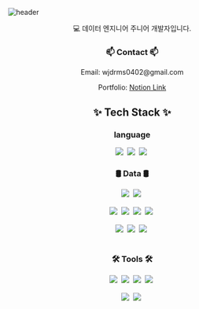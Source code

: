 ![header](https://capsule-render.vercel.app/api?type=soft&color=auto&height=300&section=header&text=nooreong's%20hub&fontSize=90)
<div align="center">
  <p>💻 데이터 엔지니어 주니어 개발자입니다.</p>
</div>
<h3 align="center">📫 Contact 📫</h3>
<div align="center">
      <p>Email: wjdrms0402@gmail.com</p>
      Portfolio: <a href="https://www.notion.so/037ac39dae984df08f07b205ff493804?pvs=4">Notion Link</a>
</div>
<h2 align="center">✨ Tech Stack ✨</h2>
<h3 align="center"> language </h3>
<div align="center">
  <img src="https://img.shields.io/badge/Python-F3F3F3.svg?style=for-the-badge&logo=Python&logoColor=#3776AB" />&nbsp
  <img src="https://img.shields.io/badge/SQL-F3F3F3.svg?style=for-the-badge" />&nbsp
  <img src="https://img.shields.io/badge/Django-F3F3F3.svg?style=for-the-badge&logo=django&logoColor=#092E20" />&nbsp
</div>

<h3 align="center"> 🛢️ Data 🛢️</h3>
<div align="center">
  <img src="https://img.shields.io/badge/MySQL-F3F3F3.svg?style=for-the-badge&logo=mysql&logoColor=##4479A1" />&nbsp
  <img src="https://img.shields.io/badge/PostgreSQL-F3F3F3.svg?style=for-the-badge&logo=postgresql&logoColor=#4169E1" />&nbsp
</div>

<br>
<div align="center">
  <img src="https://img.shields.io/badge/AWS%20Redshift-F3F3F3.svg?style=for-the-badge&logo=amazonredshift&logoColor=#8C4FFF" />&nbsp
  <img src="https://img.shields.io/badge/Snowflake-F3F3F3.svg?style=for-the-badge&logo=snowflake&logoColor=#29B5E8" />&nbsp
  <img src="https://img.shields.io/badge/Google BigQuery-F3F3F3.svg?style=for-the-badge&logo=googlebigquery&logoColor=#669DF6" />&nbsp
  <img src="https://img.shields.io/badge/AWS S3-F3F3F3.svg?style=for-the-badge&logo=amazons3&logoColor=#569A31" />&nbsp
</div>


<br>
<div align="center">
  <img src="https://img.shields.io/badge/pandas-F3F3F3.svg?style=for-the-badge&logo=pandas&logoColor=#150458" />&nbsp
  <img src="https://img.shields.io/badge/airflow-F3F3F3?style=for-the-badge&logo=apacheairflow&logoColor=#017CEE" />&nbsp
  <img src="https://img.shields.io/badge/AWS%20Lambda-F3F3F3?style=for-the-badge&logo=awslambda&logoColor=#FF9900" />&nbsp
</div>

<br>

<h3 align="center">🛠 Tools 🛠</h3>
<div align="center">
  <img src="https://img.shields.io/badge/git-F3F3F3.svg?style=for-the-badge&logo=git&logoColor=#F05032" />&nbsp
  <img src="https://img.shields.io/badge/github-F3F3F3.svg?style=for-the-badge&logo=github&logoColor=#181717" />&nbsp
  <img src="https://img.shields.io/badge/Notion-F3F3F3.svg?style=for-the-badge&logo=notion&logoColor=#000000" />&nbsp
  <img src="https://img.shields.io/badge/Discord-F3F3F3.svg?style=for-the-badge&logo=discord&logoColor=#5865F2" />&nbsp
</div>

<br>

<div align="center">
  <img src="https://img.shields.io/badge/VSCode-F3F3F3.svg?style=for-the-badge&logo=visual-studio-code&logoColor=22ABF3" />&nbsp
  <img src="https://img.shields.io/badge/jupyter-F3F3F3.svg?style=for-the-badge&logo=jupyter&logoColor=F37726" />&nbsp
<!--   <img src="https://img.shields.io/badge/Colab-F3F3F3.svg?style=for-the-badge&logo=googlecolab&logoColor=F9AB00" />&nbsp -->
</div>

<br>



